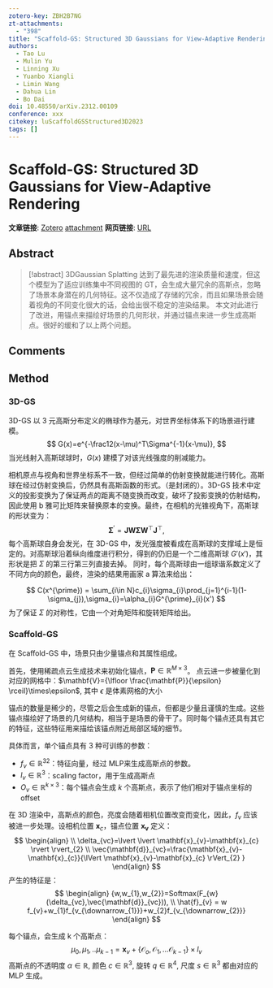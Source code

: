 ```yaml
---
zotero-key: ZBH2B7NG
zt-attachments:
  - "398"
title: "Scaffold-GS: Structured 3D Gaussians for View-Adaptive Rendering"
authors:
  - Tao Lu
  - Mulin Yu
  - Linning Xu
  - Yuanbo Xiangli
  - Limin Wang
  - Dahua Lin
  - Bo Dai
doi: 10.48550/arXiv.2312.00109
conference: xxx
citekey: luScaffoldGSStructured3D2023
tags: []
---
```

# Scaffold-GS: Structured 3D Gaussians for View-Adaptive Rendering

**文章链接**: [Zotero](zotero://select/library/items/ZBH2B7NG) [attachment](<file:///home/ilot/Documents/Zotero/storage/GRDG65UN/Lu%20%E7%AD%89%20-%202023%20-%20Scaffold-GS%20Structured%203D%20Gaussians%20for%20View-Adaptive%20Rendering.pdf>)
**网页链接**: [URL](http://arxiv.org/abs/2312.00109)
## Abstract

>[!abstract]
>3DGaussian Splatting 达到了最先进的渲染质量和速度，但这个模型为了适应训练集中不同视图的 GT，会生成大量冗余的高斯点，忽略了场景本身潜在的几何特征。这不仅造成了存储的冗余，而且如果场景会随着视角的不同变化很大的话，会给出很不稳定的渲染结果。
>本文对此进行了改进，用锚点来描绘好场景的几何形状，并通过锚点来进一步生成高斯点。很好的缓和了以上两个问题。



## Comments

## Method

### 3D-GS
3D-GS 以 3 元高斯分布定义的椭球作为基元，对世界坐标体系下的场景进行建模。
$$
G(x)=e^{-\frac12(x-\mu)^T\Sigma^{-1}(x-\mu)},
$$
当光线射入高斯球球时，$G(x)$ 建模了对该光线强度的削减能力。

相机原点与视角和世界坐标系不一致，但经过简单的仿射变换就能进行转化。高斯球在经过仿射变换后，仍然具有高斯函数的形式。（是封闭的）。3D-GS 技术中定义的投影变换为了保证两点的距离不随变换而改变，破坏了投影变换的仿射结构，因此使用 b 雅可比矩阵来替换原本的变换。最终，在相机的光锥视角下，高斯球的形状变为：
$$
\boldsymbol{\Sigma}^{\prime}=\boldsymbol{J}\boldsymbol{W\Sigma}\boldsymbol{W}^{\top}\boldsymbol{J}^{\top},
$$
每个高斯球自身会发光，在 3D-GS 中，发光强度被看成在高斯球的支撑域上是恒定的。对高斯球沿着纵向维度进行积分，得到的仍旧是一个二维高斯球 $G'(x')$，其形状是把 $\Sigma$ 的第三行第三列直接去掉。
同时，每个高斯球由一组球谐系数定义了不同方向的颜色，最终，渲染的结果用画家 a 算法来给出：

$$
C(x^{\prime})  = \sum_{i\in N}c_{i}\sigma_{i}\prod_{j=1}^{i-1}(1-\sigma_{j}),\sigma_{i}=\alpha_{i}G^{\prime}_{i}(x')
$$
为了保证 $\Sigma$ 的对称性，它由一个对角矩阵和旋转矩阵给出。

### Scaffold-GS
在 Scaffold-GS 中，场景只由少量锚点和其属性组成。

首先，使用稀疏点云生成技术来初始化锚点，$\mathbf{P} \in  \mathbb{R}^{M\times 3}$。
点云进一步被量化到对应的网格中：$\mathbf{V}={\lfloor \frac{\mathbf{P}}{\epsilon} \rceil}\times\epsilon$, 其中 $\epsilon$ 是体素网格的大小

锚点的数量是稀少的，尽管之后会生成新的锚点，但都是少量且谨慎的生成。这些锚点描绘好了场景的几何结构，相当于是场景的骨干了。同时每个锚点还具有其它的特征，这些特征用来描绘该锚点附近局部区域的细节。

具体而言，单个锚点具有 3 种可训练的参数：
- $f_{v}\in \mathbb{R}^{32}$：特征向量，经过 MLP来生成高斯点的参数。
- $l_{v}\in \mathbb{R}^{3}$：scaling factor，用于生成高斯点
- $\mathbf{}{O}_{v}\in \mathbb{R}^{k\times 3}$：每个锚点会生成 $k$ 个高斯点，表示了他们相对于锚点坐标的 offset

在 3D 渲染中，高斯点的颜色，亮度会随着相机位置改变而变化，因此，$f_{v}$ 应该被进一步处理。设相机位置 $\mathbf{x}_{c}$，锚点位置 $\mathbf{x_{v}}$
定义：
$$
\begin{align} \\
\delta_{vc}=\lvert \lvert \mathbf{x}_{v}-\mathbf{x}_{c} \rvert  \rvert_{2} \\
\vec{\mathbf{d}}_{vc}=\frac{\mathbf{x}_{v}-\mathbf{x}_{c}}{\lVert \mathbf{x}_{v}-\mathbf{x}_{c} \rVert_{2} }
\end{align}
$$
产生的特征是：
$$
\begin{align}
{w,w_{1},w_{2}}=Softmax(F_{w}(\delta_{vc},\vec{\mathbf{d}}_{vc})), \\
\hat{f}_{v} = w f_{v}+w_{1}f_{v_{\downarrow_{1}}}+w_{2}f_{v_{\downarrow_{2}}}
\end{align}
$$

每个锚点，会生成 k 个高斯点：
$$
{\mu_{0},\mu_{1},..\mu_{k-1}}=\mathbf{x}_{v}+\{\mathcal{O}_{o},\mathcal{O}_{1},\dots \mathcal{O}_{k-1}\}\times l_{v}
$$
高斯点的不透明度 $\alpha \in \mathbb{R}$, 颜色 $c\in \mathbb{R}^{3}$, 旋转 $q\in \mathbb{R}^{4}$, 尺度 $s\in \mathbb{R}^{3}$ 都由对应的 MLP 生成。
